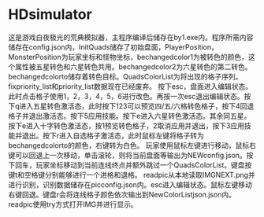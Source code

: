 # HDsimulator
这是游戏白夜极光的荒典模拟器，主程序编译后储存在by1.exe内。程序所需内容储存在config.json内，InitQuads储存了初始盘面，PlayerPosition，MonsterPosition为玩家坐标和怪物坐标，bechangedcolor1为被转色的颜色，这个属性被五星转色和六星转色共用。bechangedcolor2为六星转色的第二转色。bechangedcolorto储存着转色目标。QuadsColorList为将出现的格子序列。fixpriority_list和priority_list数据现在已经废弃。
按下esc，盘面进入编辑状态。此时点击格子使用1，2，3，4，5，6进行改色。再按一次esc退出编辑状态。按下q进入五星转色激活态，此时按下123可以预览四/五/六格转色格子，按下4回退格子并退出激活态。按下5应用技能。按下e进入六星转色激活态。其余同五星。按下e进入十字转色激活态，按1预览转色格子，2取消应用并退出，按下3应用技能并退出。按下r进入自选格子激活态，此时鼠标左键将格子转为bechangedcolorto的颜色，右键转为白色。
玩家使用鼠标左键进行移动，鼠标右键可以回退上一次移动，单击滚轮，则将当前盘面等输出为NEWconfig.json。按下回车，玩家坐标移动到当前连线终点并额外跳过一个QuadsColorList。键盘按键t和空格键分别能够进行一个进格和退格。
readpic从本地读取IMGNEXT.png并进行识别，识别数据储存在picconfig.json内。esc进入编辑状态。鼠标左键移动右键回退。键盘r会将连线格子颜色依次输出到NewColorListjson.json内。readpic使用try方式打开IMG并进行显示。
